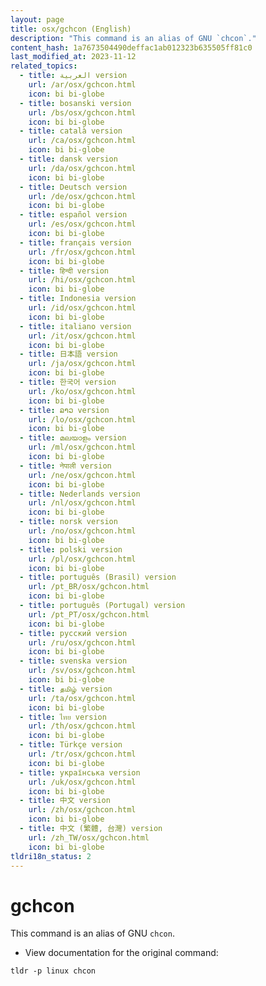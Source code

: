 ```yaml
---
layout: page
title: osx/gchcon (English)
description: "This command is an alias of GNU `chcon`."
content_hash: 1a7673504490deffac1ab012323b635505ff81c0
last_modified_at: 2023-11-12
related_topics:
  - title: العربية version
    url: /ar/osx/gchcon.html
    icon: bi bi-globe
  - title: bosanski version
    url: /bs/osx/gchcon.html
    icon: bi bi-globe
  - title: català version
    url: /ca/osx/gchcon.html
    icon: bi bi-globe
  - title: dansk version
    url: /da/osx/gchcon.html
    icon: bi bi-globe
  - title: Deutsch version
    url: /de/osx/gchcon.html
    icon: bi bi-globe
  - title: español version
    url: /es/osx/gchcon.html
    icon: bi bi-globe
  - title: français version
    url: /fr/osx/gchcon.html
    icon: bi bi-globe
  - title: हिन्दी version
    url: /hi/osx/gchcon.html
    icon: bi bi-globe
  - title: Indonesia version
    url: /id/osx/gchcon.html
    icon: bi bi-globe
  - title: italiano version
    url: /it/osx/gchcon.html
    icon: bi bi-globe
  - title: 日本語 version
    url: /ja/osx/gchcon.html
    icon: bi bi-globe
  - title: 한국어 version
    url: /ko/osx/gchcon.html
    icon: bi bi-globe
  - title: ລາວ version
    url: /lo/osx/gchcon.html
    icon: bi bi-globe
  - title: മലയാളം version
    url: /ml/osx/gchcon.html
    icon: bi bi-globe
  - title: नेपाली version
    url: /ne/osx/gchcon.html
    icon: bi bi-globe
  - title: Nederlands version
    url: /nl/osx/gchcon.html
    icon: bi bi-globe
  - title: norsk version
    url: /no/osx/gchcon.html
    icon: bi bi-globe
  - title: polski version
    url: /pl/osx/gchcon.html
    icon: bi bi-globe
  - title: português (Brasil) version
    url: /pt_BR/osx/gchcon.html
    icon: bi bi-globe
  - title: português (Portugal) version
    url: /pt_PT/osx/gchcon.html
    icon: bi bi-globe
  - title: русский version
    url: /ru/osx/gchcon.html
    icon: bi bi-globe
  - title: svenska version
    url: /sv/osx/gchcon.html
    icon: bi bi-globe
  - title: தமிழ் version
    url: /ta/osx/gchcon.html
    icon: bi bi-globe
  - title: ไทย version
    url: /th/osx/gchcon.html
    icon: bi bi-globe
  - title: Türkçe version
    url: /tr/osx/gchcon.html
    icon: bi bi-globe
  - title: українська version
    url: /uk/osx/gchcon.html
    icon: bi bi-globe
  - title: 中文 version
    url: /zh/osx/gchcon.html
    icon: bi bi-globe
  - title: 中文 (繁體, 台灣) version
    url: /zh_TW/osx/gchcon.html
    icon: bi bi-globe
tldri18n_status: 2
---
```

# gchcon

This command is an alias of GNU `chcon`.

- View documentation for the original command:

`tldr -p linux chcon`
